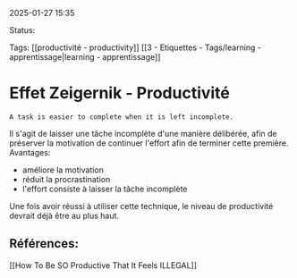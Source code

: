 
2025-01-27 15:35

Status:

Tags: [[productivité - productivity]] [[3 - Etiquettes - Tags/learning - apprentissage|learning - apprentissage]]


# Effet Zeigernik - Productivité

	A task is easier to complete when it is left incomplete.

Il s'agit de laisser une tâche incomplète d'une manière délibérée, afin de préserver la motivation de continuer l'effort afin de terminer cette première. 
Avantages:
- améliore la motivation
- réduit la procrastination
- l'effort consiste à laisser la tâche incomplète

Une fois avoir réussi à utiliser cette technique, le niveau de productivité devrait déjà être au plus haut.
 


## Références:

[[How To Be SO Productive That It Feels ILLEGAL]]